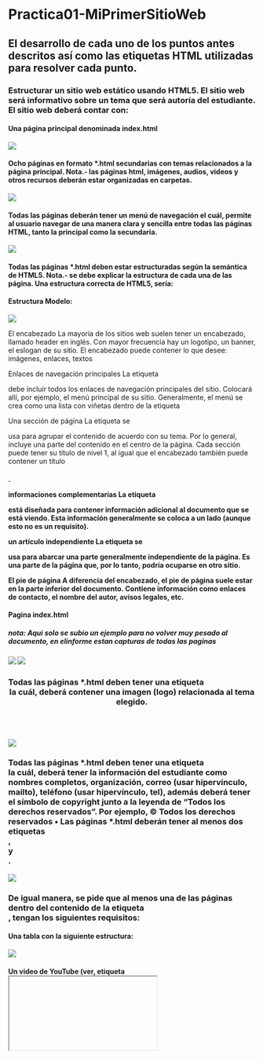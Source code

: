 # Practica01-MiPrimerSitioWeb

## El desarrollo de cada uno de los puntos antes descritos así como las etiquetas HTML utilizadas para resolver cada punto. 

### Estructurar un sitio web estático usando HTML5. El sitio web será informativo sobre un tema que será autoría del estudiante. El sitio web deberá contar con:

#### Una página principal denominada index.html  
![](https://github.com/Juancarlos56/Practica01-MiPrimerSitioWeb/blob/master/informe/index.png)

#### Ocho páginas en formato *.html secundarias con temas relacionados a la página principal. Nota.- las páginas html, imágenes, audios, videos y otros recursos deberán estar organizadas en carpetas.  
![](https://github.com/Juancarlos56/Practica01-MiPrimerSitioWeb/blob/master/informe/archivos.png)

#### Todas las páginas deberán tener un menú de navegación el cuál, permite al usuario navegar de una manera clara y sencilla entre todas las páginas HTML, tanto la principal como la secundaria.  
![](https://github.com/Juancarlos56/Practica01-MiPrimerSitioWeb/blob/master/informe/navegacion.png)

#### Todas las páginas *.html deben estar estructuradas según la semántica de HTML5. Nota.- se debe explicar la estructura de cada una de las página. Una estructura correcta de HTML5, sería: 

#### Estructura Modelo:
![](https://github.com/Juancarlos56/Practica01-MiPrimerSitioWeb/blob/master/informe/estructura.png)

El encabezado
La mayoría de los sitios web suelen tener un encabezado, llamado header en inglés. Con mayor frecuencia hay un logotipo, un banner, el eslogan de su sitio. El encabezado puede contener lo que desee: imágenes, enlaces, textos

Enlaces de navegación principales
La etiqueta <nav> debe incluir todos los enlaces de navegación principales del sitio. Colocará allí, por ejemplo, el menú principal de su sitio. Generalmente, el menú se crea como una lista con viñetas dentro de la etiqueta <nav>

Una sección de página
La etiqueta se <section> usa para agrupar el contenido de acuerdo con su tema. Por lo general, incluye una parte del contenido en el centro de la página. Cada sección puede tener su título de nivel 1, al igual que el encabezado también puede contener un título <h1>. 

informaciones complementarias
La etiqueta <aside>está diseñada para contener información adicional al documento que se está viendo. Esta información generalmente se coloca a un lado (aunque esto no es un requisito).

un artículo independiente
La etiqueta se <article>usa para abarcar una parte generalmente independiente de la página. Es una parte de la página que, por lo tanto, podría ocuparse en otro sitio. 

El pie de página
A diferencia del encabezado, el pie de página suele estar en la parte inferior del documento. Contiene información como enlaces de contacto, el nombre del autor, avisos legales, etc.


#### Pagina index.html
##### nota: Aqui solo se subio un ejemplo para no volver muy pesado al documento, en elinforme estan capturas de todas las paginas
![](https://github.com/Juancarlos56/Practica01-MiPrimerSitioWeb/blob/master/informe/indexU.png)
![](https://github.com/Juancarlos56/Practica01-MiPrimerSitioWeb/blob/master/informe/indexD.png)

### Todas las páginas *.html deben tener una etiqueta <header> la cuál, deberá contener una imagen (logo) relacionada al tema elegido. 
![](https://github.com/Juancarlos56/Practica01-MiPrimerSitioWeb/blob/master/informe/logoH.png)

### Todas las páginas *.html deben tener una etiqueta <footer> la cuál, deberá tener la información del estudiante como nombres completos, organización, correo (usar hipervínculo, mailto), teléfono (usar hipervínculo, tel), además deberá tener el símbolo de copyright junto a la leyenda de “Todos los derechos reservados”. Por ejemplo, © Todos los derechos reservados • Las páginas *.html deberán tener al menos dos etiquetas <section>, <article> y <aside>.

![](https://github.com/Juancarlos56/Practica01-MiPrimerSitioWeb/blob/master/informe/footer.png)

### De igual manera, se pide que al menos una de las páginas dentro del contenido de la etiqueta <article>, tengan los siguientes requisitos: 
 
#### Una tabla con la siguiente estructura: 

![](https://github.com/Juancarlos56/Practica01-MiPrimerSitioWeb/blob/master/informe/tabla.png)

#### Un video de YouTube (ver, etiqueta <iframe>). 

![](https://github.com/Juancarlos56/Practica01-MiPrimerSitioWeb/blob/master/informe/youtube.png)

#### Un video con la etiqueta <video>. 

![](https://github.com/Juancarlos56/Practica01-MiPrimerSitioWeb/blob/master/informe/video.png)

#### Un audio con la etiqueta <audio>. 

![](https://github.com/Juancarlos56/Practica01-MiPrimerSitioWeb/blob/master/informe/audio.png)

#### Manejar listas ordenadas o desordenadas con al menos cinco ítems. 

![](https://github.com/Juancarlos56/Practica01-MiPrimerSitioWeb/blob/master/informe/listas.png)


## La evidencia de la validación de cada página HTML
#### validacion about us

![](https://github.com/Juancarlos56/Practica01-MiPrimerSitioWeb/blob/master/informe/aboutV.png)


#### validacion audio

![](https://github.com/Juancarlos56/Practica01-MiPrimerSitioWeb/blob/master/informe/audioV.png)

#### validacion bandasIndie

![](https://github.com/Juancarlos56/Practica01-MiPrimerSitioWeb/blob/master/informe/bandasV.png)

#### validacion contactos

![](https://github.com/Juancarlos56/Practica01-MiPrimerSitioWeb/blob/master/informe/contactosV.png)

#### validacion historia

![](https://github.com/Juancarlos56/Practica01-MiPrimerSitioWeb/blob/master/informe/historiaV.png)

#### validacion index

![](https://github.com/Juancarlos56/Practica01-MiPrimerSitioWeb/blob/master/informe/indexV.png)


#### validacion presentacion

![](https://github.com/Juancarlos56/Practica01-MiPrimerSitioWeb/blob/master/informe/presenV.png)

#### validacion publicaciones

![](https://github.com/Juancarlos56/Practica01-MiPrimerSitioWeb/blob/master/informe/publiV.png)


#### validacion videosMusicales

![](https://github.com/Juancarlos56/Practica01-MiPrimerSitioWeb/blob/master/informe/videoV.png)


## En el informe se debe incluir la información de GitHub (usuario y URL del repositorio de la práctica)

#### Usuario: Juancarlos56
#### URL: https://github.com/Juancarlos56/Practica01-MiPrimerSitioWeb.git

## En el informe se debe incluir la información de GitHub (usuario y URL del repositorio del Tutorial 01 - Curbside Thai)  

#### Usuario: Juancarlos56
#### URL: https://github.com/Juancarlos56/StartedWithHTMl5_JB.git

## CONCLUSIONES:

A través de esta práctica se logró comprender los conceptos básicos de html5 y sus respectivas funcionalidades que posee cada etiqueta, y para que funcionan cada una de ellas, además de eso se logró comprender una estructura correcta de cómo desarrollar una página web pero sabiendo también que eso va a depender del gusto de cada uno. Se logro corregir errores a través de la plataforma web https://validator.w3.org/ la cual fue de gran utilidad para ver en que estaba fallando con la sintaxis de html5.






